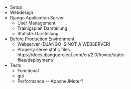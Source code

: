 <ul>
  <li>Setup</li>
  <li>Webdesign</li>
  <li>Django Application Server<br>
  <ul>
    <li>User Management</li>
    <li>Trainigsplan Darstellung</li>
    <li>Statistik Darstellung</li>
    </ul>
  </li>
  <li>Before Production Environment <ul>
    <li>Webserver (DJANGO IS NOT A WEBSERVER)</li>
    <li>Properly serve static files https://docs.djangoproject.com/en/2.0/howto/static-files/deployment/</li>
   </ul></li>
  <li>Tests
    <ul>
      <li> Functional</li>
      <li>gui</li>
      <li>Performance   -- ApacheJMeter?</li>
    </ul></li>
  

</ul>
